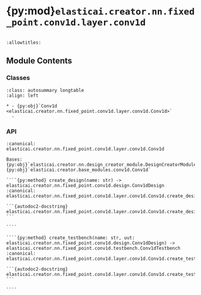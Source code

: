 # {py:mod}`elasticai.creator.nn.fixed_point.conv1d.layer.conv1d`

```{py:module} elasticai.creator.nn.fixed_point.conv1d.layer.conv1d
```

```{autodoc2-docstring} elasticai.creator.nn.fixed_point.conv1d.layer.conv1d
:allowtitles:
```

## Module Contents

### Classes

````{list-table}
:class: autosummary longtable
:align: left

* - {py:obj}`Conv1d <elasticai.creator.nn.fixed_point.conv1d.layer.conv1d.Conv1d>`
  -
````

### API

`````{py:class} Conv1d(total_bits: int, frac_bits: int, in_channels: int, out_channels: int, signal_length: int, kernel_size: int | tuple[int], bias: bool = True, device: typing.Any = None)
:canonical: elasticai.creator.nn.fixed_point.conv1d.layer.conv1d.Conv1d

Bases: {py:obj}`elasticai.creator.nn.design_creator_module.DesignCreatorModule`, {py:obj}`elasticai.creator.base_modules.conv1d.Conv1d`

````{py:method} create_design(name: str) -> elasticai.creator.nn.fixed_point.conv1d.design.Conv1dDesign
:canonical: elasticai.creator.nn.fixed_point.conv1d.layer.conv1d.Conv1d.create_design

```{autodoc2-docstring} elasticai.creator.nn.fixed_point.conv1d.layer.conv1d.Conv1d.create_design
```

````

````{py:method} create_testbench(name: str, uut: elasticai.creator.nn.fixed_point.conv1d.design.Conv1dDesign) -> elasticai.creator.nn.fixed_point.conv1d.testbench.Conv1dTestbench
:canonical: elasticai.creator.nn.fixed_point.conv1d.layer.conv1d.Conv1d.create_testbench

```{autodoc2-docstring} elasticai.creator.nn.fixed_point.conv1d.layer.conv1d.Conv1d.create_testbench
```

````

`````
